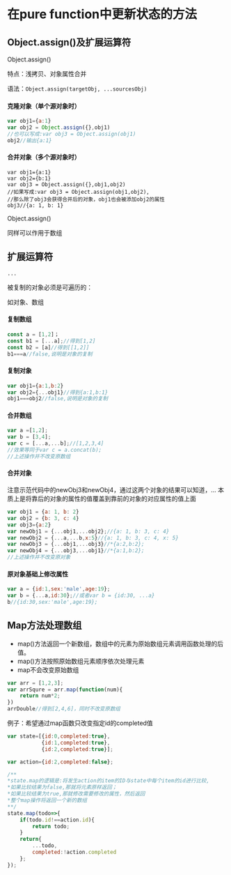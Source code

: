 # 在pure function中更新状态的方法

## Object.assign\(\)及扩展运算符

Object.assign\(\)

特点：浅拷贝、对象属性合并

语法：`Object.assign(targetObj, ...sourcesObj)`

#### 克隆对象（单个源对象时）

```js
var obj1={a:1}
var obj2 = Object.assign({},obj1)
//也可以写成:var obj3 = Object.assign(obj1)
obj2//输出{a:1}
```

#### 合并对象（多个源对象时）

```
var obj1={a:1}
var obj2={b:1}
var obj3 = Object.assign({},obj1,obj2)
//如果写成:var obj3 = Object.assign(obj1,obj2),
//那么除了obj3会获得合并后的对象，obj1也会被添加obj2的属性
obj3//{a: 1, b: 1}
```

Object.assign\(\)

同样可以作用于数组

## 扩展运算符

`...`

被复制的对象必须是可遍历的：

如对象、数组

#### 复制数组

```js
const a = [1,2]；
const b1 = [...a];//得到[1,2]
const b2 = [a]//得到[[1,2]]
b1===a//false,说明是对象的复制
```

#### 复制对象

```js
var obj1={a:1,b:2}
var obj2={...obj1}//得到{a:1,b:1}
obj1===obj2//false,说明是对象的复制
```

#### 合并数组

```js
var a =[1,2];
var b = [3,4];
var c = [...a,...b];//[1,2,3,4]
//效果等同于var c = a.concat(b);
//上述操作并不改变原数组
```

#### 合并对象

注意示范代码中的newObj3和newObj4，通过这两个对象的结果可以知道，... 本质上是将靠后的对象的属性的值覆盖到靠前的对象的对应属性的值上面

```js
var obj1 = {a: 1, b: 2}
var obj2 = {b: 3, c: 4}
var obj3={a:2}
var newObj1 = {...obj1,...obj2};//{a: 1, b: 3, c: 4}
var newObj2 = {...a,...b,x:5}//{a: 1, b: 3, c: 4, x: 5}
var newObj3 = {...obj1,...obj3}//*{a:2,b:2};
var newObj4 = {...obj3,...obj1}//*{a:1,b:2};
//上述操作并不改变原对象
```

#### 

#### 原对象基础上修改属性

```js
var a = {id:1,sex:'male',age:19};
var b = {...a,id:30};//或者var b = {id:30, ...a}
b//{id:30,sex:'male',age:19};
```

## Map方法处理数组

* map\(\)方法返回一个新数组，数组中的元素为原始数组元素调用函数处理的后值。
* map\(\)方法按照原始数组元素顺序依次处理元素
* map不会改变原始数组

```js
var arr = [1,2,3];
var arrSqure = arr.map(function(num){
    return num*2;
})
arrDouble//得到[2,4,6]，同时不改变原数组
```

例子：希望通过map函数只改变指定id的completed值

```js
var state=[{id:0,completed:true},
           {id:1,completed:true},
           {id:2,completed:true}];

var action={id:2,completed:false};

/**
*state.map的逻辑是:将发生action的item的ID与state中每个item的id进行比较,
*如果比较结果为false,那就将元素原样返回；
*如果比较结果为true,那就修改需要修改的属性，然后返回
*整个map操作将返回一个新的数组
**/
state.map(todo=>{
    if(todo.id!==action.id){
        return todo;
    }
    return{
        ...todo,
        completed:!action.completed
    };
});
```




